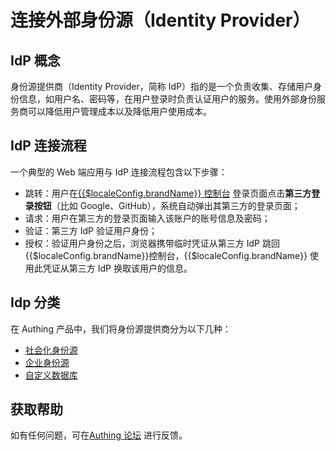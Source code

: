 # 连接外部身份源（Identity Provider）

<LastUpdated/>

## IdP 概念

身份源提供商（Identity Provider，简称 IdP）指的是一个负责收集、存储用户身份信息，如用户名、密码等，在用户登录时负责认证用户的服务。使用外部身份服务商可以降低用户管理成本以及降低用户使用成本。

## IdP 连接流程

一个典型的 Web 端应用与 IdP 连接流程包含以下步骤：
- 跳转：用户在[{{$localeConfig.brandName}} 控制台](https://authing.cn/) 登录页面点击**第三方登录按钮**（比如 Google、GitHub），系统自动弹出其第三方的登录页面；
- 请求：用户在第三方的登录页面输入该账户的账号信息及密码；
- 验证：第三方 IdP 验证用户身份；
- 授权：验证用户身份之后，浏览器携带临时凭证从第三方 IdP 跳回 {{$localeConfig.brandName}}控制台，{{$localeConfig.brandName}} 使用此凭证从第三方 IdP 换取该用户的信息。

## Idp 分类

在 Authing 产品中，我们将身份源提供商分为以下几种：
- [社会化身份源](./social.md)
- [企业身份源](./enterprise.md)
- [自定义数据库](/guides/database-connection/overview.md)

## 获取帮助

如有任何问题，可在[Authing 论坛](https://forum.authing.cn/) 进行反馈。

